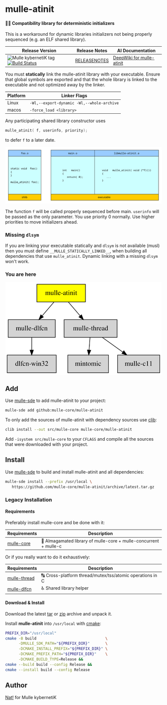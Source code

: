 # mulle-atinit

#### 🤱🏼 Compatibility library for deterministic initializers

This is a workaround for dynamic libraries initializers not being properly
sequenced (e.g. an ELF shared library).




| Release Version                                       | Release Notes  | AI Documentation
|-------------------------------------------------------|----------------|---------------
| ![Mulle kybernetiK tag](https://img.shields.io/github/tag/mulle-core/mulle-atinit.svg) [![Build Status](https://github.com/mulle-core/mulle-atinit/workflows/CI/badge.svg)](//github.com/mulle-core/mulle-atinit/actions) | [RELEASENOTES](RELEASENOTES.md) | [DeepWiki for mulle-atinit](https://deepwiki.com/mulle-core/mulle-atinit)



You must **statically** link the mulle-atinit library with your executable.
Ensure that global symbols are exported and that the whole library is linked
to the executable and not optimized away by the linker.

| Platform | Linker Flags
|----------|--------------------------------------------------
| Linux    | `-Wl,--export-dynamic -Wl,--whole-archive`
| macos    | `-force_load <library>`

Any participating shared library constructor uses

``` c
mulle_atinit( f, userinfo, priority);
```

to defer `f` to a later date.

![mulle-atinit](mulle-atinit.svg)

The function `f` will be called properly sequenced before main. `userinfo` will
be passed as the only parameter. You use priority 0 normally. Use higher
priorities to move initializers ahead.

### Missing `dlsym`

If you are linking your executable statically and `dlsym` is not available
(musl) then you must define `__MULLE_STATICALLY_LINKED__`, when building all
dependencies that use `mulle_atinit`. Dynamic linking with a missing `dlsym`
won't work.




### You are here

![Overview](overview.dot.svg)





## Add

Use [mulle-sde](//github.com/mulle-sde) to add mulle-atinit to your project:

``` sh
mulle-sde add github:mulle-core/mulle-atinit
```

To only add the sources of mulle-atinit with dependency
sources use [clib](https://github.com/clibs/clib):


``` sh
clib install --out src/mulle-core mulle-core/mulle-atinit
```

Add `-isystem src/mulle-core` to your `CFLAGS` and compile all the sources that were downloaded with your project.


## Install

Use [mulle-sde](//github.com/mulle-sde) to build and install mulle-atinit and all dependencies:

``` sh
mulle-sde install --prefix /usr/local \
   https://github.com/mulle-core/mulle-atinit/archive/latest.tar.gz
```

### Legacy Installation

#### Requirements

Preferably install mulle-core and be done with it:

| Requirements                                     | Description
|--------------------------------------------------|-----------------------
| [mulle-core](//github.com/mulle-core/mulle-core) |🌋 Almagamated library of mulle-core + mulle-concurrent + mulle-c


Or if you really want to do it exhaustively:

| Requirements                                 | Description
|----------------------------------------------|-----------------------
| [mulle-thread](https://github.com/mulle-concurrent/mulle-thread)             | 🔠 Cross-platform thread/mutex/tss/atomic operations in C
| [mulle-dlfcn](https://github.com/mulle-core/mulle-dlfcn)             | ♿️ Shared library helper

#### Download & Install

Download the latest [tar](https://github.com/mulle-core/mulle-atinit/archive/refs/tags/latest.tar.gz) or [zip](https://github.com/mulle-core/mulle-atinit/archive/refs/tags/latest.zip) archive and unpack it.

Install **mulle-atinit** into `/usr/local` with [cmake](https://cmake.org):

``` sh
PREFIX_DIR="/usr/local"
cmake -B build                               \
      -DMULLE_SDK_PATH="${PREFIX_DIR}"       \
      -DCMAKE_INSTALL_PREFIX="${PREFIX_DIR}" \
      -DCMAKE_PREFIX_PATH="${PREFIX_DIR}"    \
      -DCMAKE_BUILD_TYPE=Release &&
cmake --build build --config Release &&
cmake --install build --config Release
```


## Author

[Nat!](https://mulle-kybernetik.com/weblog) for Mulle kybernetiK  



